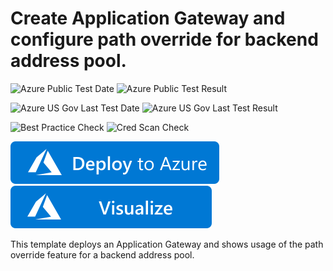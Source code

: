 # Create Application Gateway and configure path override for backend address pool.

![Azure Public Test Date](https://azurequickstartsservice.blob.core.windows.net/badges/quickstarts/microsoft.network/application-gateway-path-override/PublicLastTestDate.svg)
![Azure Public Test Result](https://azurequickstartsservice.blob.core.windows.net/badges/quickstarts/microsoft.network/application-gateway-path-override/PublicDeployment.svg)

![Azure US Gov Last Test Date](https://azurequickstartsservice.blob.core.windows.net/badges/quickstarts/microsoft.network/application-gateway-path-override/FairfaxLastTestDate.svg)
![Azure US Gov Last Test Result](https://azurequickstartsservice.blob.core.windows.net/badges/quickstarts/microsoft.network/application-gateway-path-override/FairfaxDeployment.svg)

![Best Practice Check](https://azurequickstartsservice.blob.core.windows.net/badges/quickstarts/microsoft.network/application-gateway-path-override/BestPracticeResult.svg)
![Cred Scan Check](https://azurequickstartsservice.blob.core.windows.net/badges/quickstarts/microsoft.network/application-gateway-path-override/CredScanResult.svg)

[![Deploy To Azure](https://raw.githubusercontent.com/Azure/azure-quickstart-templates/master/1-CONTRIBUTION-GUIDE/images/deploytoazure.svg?sanitize=true)](https://portal.azure.com/#create/Microsoft.Template/uri/https%3A%2F%2Fraw.githubusercontent.com%2FAzure%2Fazure-quickstart-templates%2Fmaster%2Fquickstarts%2Fmicrosoft.network%2Fapplication-gateway-path-override%2Fazuredeploy.json)  [![Visualize](https://raw.githubusercontent.com/Azure/azure-quickstart-templates/master/1-CONTRIBUTION-GUIDE/images/visualizebutton.svg?sanitize=true)](http://armviz.io/#/?load=https%3A%2F%2Fraw.githubusercontent.com%2FAzure%2Fazure-quickstart-templates%2Fmaster%2Fquickstarts%2Fmicrosoft.network%2Fapplication-gateway-path-override%2Fazuredeploy.json)

This template deploys an Application Gateway and shows usage of the path override feature for a backend address pool.


